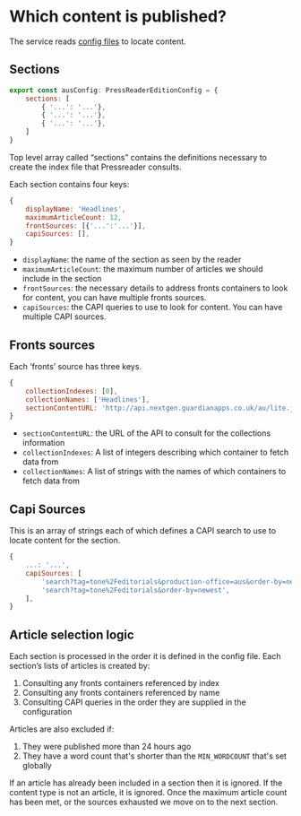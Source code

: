 # Which content is published?

The service reads [config files](https://github.com/guardian/pressreader/tree/main/packages/pressreader/src/editionConfigs) to locate content.

## Sections

```js
export const ausConfig: PressReaderEditionConfig = {
	sections: [
        { '...': '...'},
        { '...': '...'},
        { '...': '...'},
    ]
}
```

Top level array called “sections” contains the definitions necessary to create the index file that Pressreader consults.

Each section contains four keys:

```js
{
    displayName: 'Headlines',
	maximumArticleCount: 12,
	frontSources: [{'...':'...'}],
    capiSources: [],
}
```

- `displayName`: the name of the section as seen by the reader
- `maximumArticleCount`: the maximum number of articles we should include in the section
- `frontSources`: the necessary details to address fronts containers to look for content, you can have multiple fronts sources.
- `capiSources`: the CAPI queries to use to look for content. You can have multiple CAPI sources.

## Fronts sources

Each ‘fronts’ source has three keys.

```js
{
    collectionIndexes: [0],
    collectionNames: ['Headlines'],
    sectionContentURL: 'http://api.nextgen.guardianapps.co.uk/au/lite.json',
}
```

- `sectionContentURL`: the URL of the API to consult for the collections information
- `collectionIndexes`: A list of integers describing which container to fetch data from
- `collectionNames`: A list of strings with the names of which containers to fetch data from

## Capi Sources

This is an array of strings each of which defines a CAPI search to use to locate content for the section.

```js
{
    ...: '...',
    capiSources: [
        'search?tag=tone%2Feditorials&production-office=aus&order-by=newest',
        'search?tag=tone%2Feditorials&order-by=newest',
    ],
}
```

## Article selection logic

Each section is processed in the order it is defined in the config file. Each section’s lists of articles is created by:

1. Consulting any fronts containers referenced by index
1. Consulting any fronts containers referenced by name
1. Consulting CAPI queries in the order they are supplied in the configuration

Articles are also excluded if:

1. They were published more than 24 hours ago
1. They have a word count that's shorter than the `MIN_WORDCOUNT` that's set globally

If an article has already been included in a section then it is ignored. If the content type is not an article, it is ignored. Once the maximum article count has been met, or the sources exhausted we move on to the next section.
